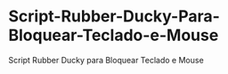 # Script-Rubber-Ducky-Para-Bloquear-Teclado-e-Mouse
Script Rubber Ducky para Bloquear Teclado e Mouse
